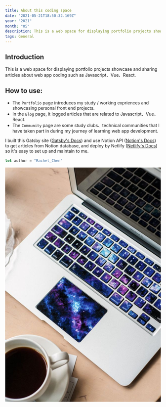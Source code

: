 ```yaml
---
title: About this coding space
date: "2021-05-21T18:50:32.169Z"
year: "2021"
month: "05"
description: This is a web space for displaying portfolio projects showcase and sharing articles about web app coding such as Javascript、Vue、React.
tags: General
---
```


## Introduction
This is a web space for displaying portfolio projects showcase and sharing articles about web app coding such as Javascript、Vue、React.

## How to use:
- The `Portfolio` page introduces my study / working expriences and showcasing personal front end projects.  
- In the `Blog` page, it logged articles that are related to Javascript、Vue、React.  
- The `Community` page are some study clubs、technical communities that I have taken part in during my journey of learning web app development. 

I built this Gatsby site ([Gatsby's Docs](https://www.gatsbyjs.org)) and use Notion API ([Notion's Docs](https://www.notion.so)) to get articles from Notion database, and deploy by Netlify ([Netlify's Docs](https://www.netlify.com)) so it's easy to set up and maintain to me.

```javascript
let author = "Rachel_Chen"
```

![A computer with shining keyboards and a aside a cup of coffee.](./computer01.jpg)